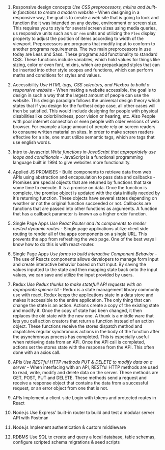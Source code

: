 1. Responsive design concepts
   _Use CSS preprocessors, mixins and built-in functions to create a modern website_ - When designing in a responsive way, the goal is to create a web site that is going to look and function the it was intended on any devise, environment or
   screen size. This requires you to style for several screen sizes using media queries, us responsive units such as `%` or `rem` units and utilizing the `Flex` display property to adjust the position of items according to width of the viewport. Preprocessors are programs that modify input to conform to another programs requirements. The two main preprocessors in use today are Less and Sass. These programs add functionality to standard CSS. These functions include variables, which hold values for things like sizing, color or even font, mixins, which are prepackaged styles that can be inserted into other style scopes and functions, which can perform maths and conditions for styles and values.
2. Accessibility
   _Use HTML tags, CSS selectors, and Flexbox to build a responsive website_ - When making a website accessible, the goal is to design in such a way that the largest amount of people can use the website. This design paradigm follows the universal design theory which states that if you design for the furthest edge case, all other cases will then be satisfied. This would include designing for people with physical disabilities like colorblindness, poor vision or hearing, etc. Also People with poor internet connection or even people with older versions of web browser. For example a large amount of people rely on screen readers to consume written material on sites. In order to make screen readers effective for a site, one must utilize semantic tags, which are tags that use english words.
3. Intro to Javascript
   _Write functions in JavaScript that appropriately use loops and conditionals_ - JavaScript is a functional programming language built in 1994 to give websites more functionality.
4. Applied JS
   PROMISES - Build components to retrieve data from web APIs using abstraction and encapsulation to pass data and callbacks - Promises are special objects that are returned by functions that take some time to execute. It is a promise on data. Once the function is complete, the promise object is updated with the data initially needed by it's returning function. These objects have several states depending on weather or not the original function succeeded or not. Callbacks are functions that are passed into other functions as arguments. A function that has a callback parameter is known as a higher order function.
5. Single Page Apps
   _Use React Router and its components to render nested dynamic routes_ - Single page applications utilize client side routing to render all of tha apps components on a single URL. This prevents the app from refreshing the web page. One of the best ways I know how to do this is with react-router.
6. Single Page Apps
   _Use forms to build interactive Component Behavior_ - The use of Reacts components allows developers to manage form input and create interactive behavior based on that input. By saving the values inputted to the state and then mapping state back onto the input values, we can save and utilize the input provided by users.
7. Redux
   _Use Redux thunks to make statefull API requests with an appropriate spinner UI_ - Redux is a state management library commonly use with react. Redux keeps the applications state in a data store and makes it accessible to the entire application. The only thing that can change the state is an action. Actions create a copy of the existing state and modify it. Once the copy of state has been changed, it then replaces the old state with the new one. A thunk is a middle ware that lets you call action creators that return a function instead of an action object. These functions receive the stores dispatch method and dispatches regular synchronous actions in the body of the function after the asynchronous process has completed. This is especially useful when retrieving data from an API. Once the API call is completed, actions set the stores state with the response from the API. This often done with an axios call.
8. APIs
   _Use RESTful HTTP methods PUT & DELETE to modify data on a server_ - When interfacing with an API, RESTful HTTP methods are used to read, write, modify and delete data on the server. These methods are GET, POST, PUT and DELETE. These methods send a request and receive a response object that contains the data from a successful request, or an error object from one that is not.

9. APIs
   Implement a client-side Login with tokens and protected routes in React

10. Node.js
    Use Express' built-in router to build and test a modular server API with Postman

11. Node.js
    Implement authentication & custom middleware

12. RDBMS
    Use SQL to create and query a local database, table schemas, configure scripted schema migrations & seed scripts

